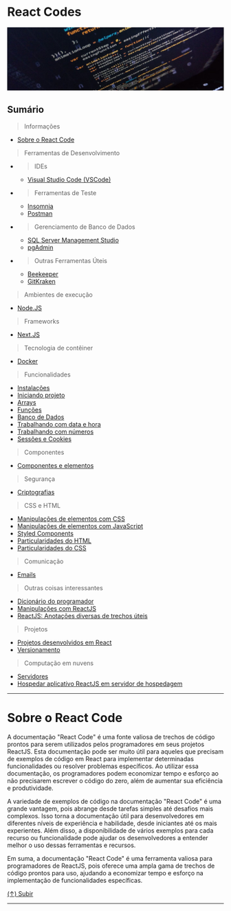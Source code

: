 # React Codes

[![React Codes](https://github.com/systemboys/React_Codes/raw/main/images/photo-1518932945647-7a1c969f8be2.png "React Codes")](https://github.com/systemboys/React_Codes/raw/main/images/photo-1518932945647-7a1c969f8be2.png "React Codes")

## Sumário

> Informações

- [Sobre o React Code](#sobre-o-react-code "Sobre o React Code")

> Ferramentas de Desenvolvimento

- > IDEs
    - [Visual Studio Code (VSCode)](https://code.visualstudio.com/download "Download Visual Studio Code")
- > Ferramentas de Teste
    - [Insomnia](https://insomnia.rest/download "Download Insomnia")
    - [Postman](https://www.postman.com/downloads/ "Download Postman")
- > Gerenciamento de Banco de Dados
    - [SQL Server Management Studio](https://www.jetbrains.com/datagrip/download "Download DataGrip")
    - [pgAdmin](https://www.pgadmin.org/download/ "Download pgAdmin")
- > Outras Ferramentas Úteis
    - [Beekeeper](https://www.beekeeperstudio.io/get "Download Beekeeper Studio")
    - [GitKraken](https://www.gitkraken.com/download "GitKraken Client Download")

> Ambientes de execução

- [Node.JS](https://github.com/systemboys/React_Codes/tree/main/Ambientes%20de%20execu%C3%A7%C3%A3o/NodeJS#nodejs "Node.JS")

> Frameworks

- [Next.JS](https://github.com/systemboys/React_Codes/tree/main/Frameworks/NextJS#nextjs "Next.JS")

> Tecnologia de contêiner

- [Docker](https://github.com/systemboys/React_Codes/tree/main/Tecnologia%20de%20cont%C3%AAiner/Docker#docker "Docker")

> Funcionalidades

- [Instalações](https://github.com/systemboys/React_Codes/tree/main/Funcionalidades/Instala%C3%A7%C3%B5es#instala%C3%A7%C3%B5es "Instalações")
- [Iniciando projeto](https://github.com/systemboys/React_Codes/tree/main/Funcionalidades/Iniciando%20projeto#iniciando-projeto "Iniciando projeto")
- [Arrays](https://github.com/systemboys/React_Codes/tree/main/Funcionalidades/Arrays#arrays "Array")
- [Funções](https://github.com/systemboys/React_Codes/tree/main/Funcionalidades/Fun%C3%A7%C3%B5es#fun%C3%A7%C3%B5es "Funções")
- [Banco de Dados](https://github.com/systemboys/React_Codes/tree/main/Funcionalidades/Banco%20de%20Dados#banco-de-dados "Banco de Dados")
- [Trabalhando com data e hora](https://github.com/systemboys/React_Codes/tree/main/Funcionalidades/Trabalhando%20com%20data%20e%20hora#trabalhando-com-data-e-hora "Trabalhando com data e hora")
- [Trabalhando com números](https://github.com/systemboys/React_Codes/tree/main/Funcionalidades/Trabalhando%20com%20n%C3%BAmeros#trabalhando-com-n%C3%BAmeros "Trabalhando com números")
- [Sessões e Cookies](https://github.com/systemboys/React_Codes/tree/main/Funcionalidades/Sess%C3%B5es%20e%20Cookies#sess%C3%B5es-e-cookies "Sessões e Cookies")

> Componentes

- [Componentes e elementos](https://github.com/systemboys/React_Codes/tree/main/Componentes/Componentes%20e%20elementos#componentes-e-elementos "Componentes e elementos")

> Segurança

- [Criptografias](https://github.com/systemboys/React_Codes/tree/main/Seguran%C3%A7a/Criptografias#criptografias "Criptografias")

> CSS e HTML

- [Manipulações de elementos com CSS](https://github.com/systemboys/React_Codes/tree/main/CSS%20e%20HTML/Manipula%C3%A7%C3%B5es%20de%20elementos%20com%20CSS#manipula%C3%A7%C3%B5es-de-elementos-com-css "Manipulações de elementos com CSS")
- [Manipulações de elementos com JavaScript](https://github.com/systemboys/React_Codes/tree/main/CSS%20e%20HTML/Manipula%C3%A7%C3%B5es%20de%20elementos%20com%20JavaScript#manipula%C3%A7%C3%B5es-de-elementos-com-javascript "Manipulações de elementos com JavaScript")
- [Styled Components](https://github.com/systemboys/React_Codes/tree/main/CSS%20e%20HTML/Styled%20Components#styled-components "Styled Components")
- [Particularidades do HTML](https://github.com/systemboys/React_Codes/tree/main/CSS%20e%20HTML/Particularidades%20do%20HTML#particularidades-do-html "Particularidades do HTML")
- [Particularidades do CSS](https://github.com/systemboys/React_Codes/tree/main/CSS%20e%20HTML/Particularidades%20do%20CSS#particularidades-do-css "Particularidades do CSS")

> Comunicação

- [Emails](https://github.com/systemboys/React_Codes/tree/main/Comunica%C3%A7%C3%A3o/Emails#emails "Emails")

> Outras coisas interessantes

- [Dicionário do programador](https://github.com/systemboys/React_Codes/tree/main/Dicion%C3%A1rio%20do%20programador#dicion%C3%A1rio-do-programador "Dicionário do programador")
- [Manipulações com ReactJS](https://github.com/systemboys/React_Codes/tree/main/Manipula%C3%A7%C3%B5es%20com%20ReactJS#manipula%C3%A7%C3%B5es-em-reactjs "Manipulações com ReactJS")
- [ReactJS: Anotações diversas de trechos úteis](https://github.com/systemboys/React_Codes/tree/main/ReactJS%20-%20Anota%C3%A7%C3%B5es%20diversas%20de%20trechos%20%C3%BAteis#anota%C3%A7%C3%B5es-diversas-de-trechos-%C3%BAteis "ReactJS: Anotações diversas de trechos úteis")

> Projetos

- [Projetos desenvolvidos em React](https://github.com/systemboys/React_Codes/tree/main/Manipula%C3%A7%C3%B5es%20com%20ReactJS#manipula%C3%A7%C3%B5es-em-reactjs "Projetos desenvolvidos em React")
- [Versionamento](https://github.com/systemboys/React_Codes/tree/main/Projetos/Versionamento#react-codes--versionamento "Versionamento")

> Computação em nuvens

- [Servidores](https://github.com/systemboys/React_Codes/tree/main/Computa%C3%A7%C3%A3o%20em%20nuvens#react-codes--computa%C3%A7%C3%A3o-em-nuvens "Servidores")
- [Hospedar aplicativo ReactJS em servidor de hospedagem](https://github.com/systemboys/React_Codes/tree/main/Computa%C3%A7%C3%A3o%20em%20nuvens/Hospedar%20aplicativo%20ReactJS%20em%20servidor%20de%20hospedagem#react-codes--hospedar-aplicativo-reactjs-em-servidor-de-hospedagem "Hospedar aplicativo ReactJS em servidor de hospedagem")

---

# Sobre o React Code

A documentação "React Code" é uma fonte valiosa de trechos de código prontos para serem utilizados pelos programadores em seus projetos ReactJS. Esta documentação pode ser muito útil para aqueles que precisam de exemplos de código em React para implementar determinadas funcionalidades ou resolver problemas específicos. Ao utilizar essa documentação, os programadores podem economizar tempo e esforço ao não precisarem escrever o código do zero, além de aumentar sua eficiência e produtividade.

A variedade de exemplos de código na documentação "React Code" é uma grande vantagem, pois abrange desde tarefas simples até desafios mais complexos. Isso torna a documentação útil para desenvolvedores em diferentes níveis de experiência e habilidade, desde iniciantes até os mais experientes. Além disso, a disponibilidade de vários exemplos para cada recurso ou funcionalidade pode ajudar os desenvolvedores a entender melhor o uso dessas ferramentas e recursos.

Em suma, a documentação "React Code" é uma ferramenta valiosa para programadores de ReactJS, pois oferece uma ampla gama de trechos de código prontos para uso, ajudando a economizar tempo e esforço na implementação de funcionalidades específicas.

[(&uarr;) Subir](#react-codes "Subir para o topo")

---